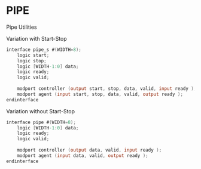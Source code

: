 # PIPE

Pipe Utilities

Variation with Start-Stop

``` verilog
interface pipe_s #(WIDTH=8);
	logic start;
	logic stop;
    logic [WIDTH-1:0] data;
	logic ready;
	logic valid;
    
	modport controller (output start, stop, data, valid, input ready );
	modport agent (input start, stop, data, valid, output ready );
endinterface
```

Variation without Start-Stop

``` verilog
interface pipe #(WIDTH=8);
    logic [WIDTH-1:0] data;
	logic ready;
	logic valid;
    
	modport controller (output data, valid, input ready );
	modport agent (input data, valid, output ready );
endinterface
```


